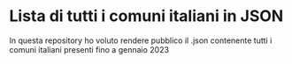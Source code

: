 # Lista di tutti i comuni italiani in JSON

In questa repository ho voluto rendere pubblico il .json contenente tutti i comuni italiani presenti fino a gennaio 2023
